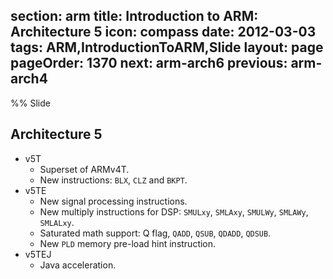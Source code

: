 section: arm
title: Introduction to ARM: Architecture 5
icon: compass
date: 2012-03-03
tags: ARM,IntroductionToARM,Slide
layout: page
pageOrder: 1370
next: arm-arch6
previous: arm-arch4
----

%% Slide
  
## Architecture 5

* v5T
  * Superset of ARMv4T.
  * New instructions: `BLX`, `CLZ` and `BKPT`.
* v5TE
  * New signal processing instructions.
  * New multiply instructions for DSP: `SMULxy`, `SMLAxy`, `SMULWy`, `SMLAWy`, `SMLALxy`.
  * Saturated math support: Q flag, `QADD`, `QSUB`, `QDADD`, `QDSUB`.
  * New `PLD` memory pre-load hint instruction.
* v5TEJ
  * Java acceleration.
